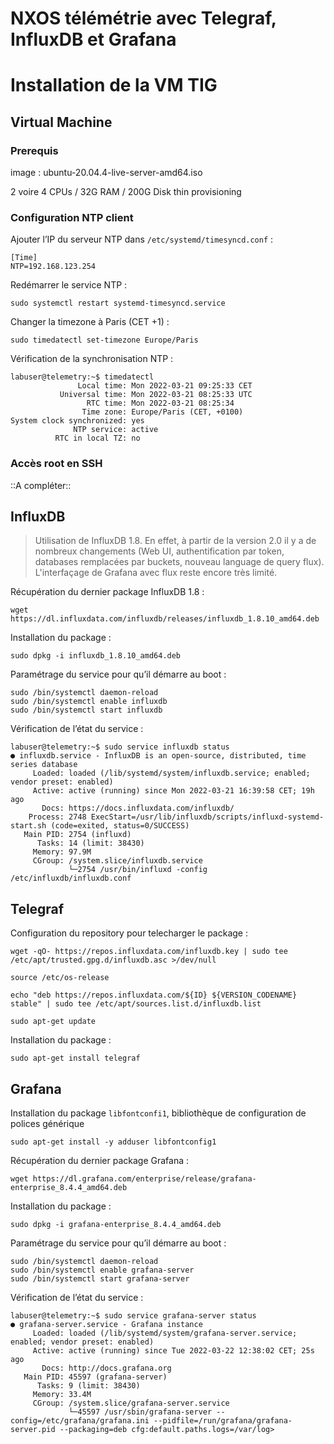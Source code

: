 # NXOS télémétrie avec Telegraf, InfluxDB et Grafana

# Installation de la VM TIG

## Virtual Machine

### Prerequis

image : ubuntu-20.04.4-live-server-amd64.iso

2 voire 4 CPUs / 32G RAM / 200G Disk thin provisioning

### Configuration NTP client

Ajouter l’IP du serveur NTP dans `/etc/systemd/timesyncd.conf` :

```shell
[Time]
NTP=192.168.123.254
```

Redémarrer le service NTP :

```shell
sudo systemctl restart systemd-timesyncd.service
```

Changer la timezone à Paris (CET +1) :

```shell
sudo timedatectl set-timezone Europe/Paris
```

Vérification de la synchronisation NTP :

```shell
labuser@telemetry:~$ timedatectl
               Local time: Mon 2022-03-21 09:25:33 CET
           Universal time: Mon 2022-03-21 08:25:33 UTC
                 RTC time: Mon 2022-03-21 08:25:34
                Time zone: Europe/Paris (CET, +0100)
System clock synchronized: yes
              NTP service: active
          RTC in local TZ: no
```

### Accès root en SSH

::A compléter::

## InfluxDB

> Utilisation de InfluxDB 1.8. En effet, à partir de la version 2.0 il y a de nombreux changements (Web UI, authentification par token, databases remplacées par buckets, nouveau language de query flux). L'interfaçage de Grafana avec flux reste encore très limité.

Récupération du dernier package InfluxDB 1.8 :

```shell
wget https://dl.influxdata.com/influxdb/releases/influxdb_1.8.10_amd64.deb
```

Installation du package :

```shell
sudo dpkg -i influxdb_1.8.10_amd64.deb
```

Paramétrage du service pour qu’il démarre au boot :

```shell
sudo /bin/systemctl daemon-reload
sudo /bin/systemctl enable influxdb
sudo /bin/systemctl start influxdb
```

Vérification de l’état du service :

```shell
labuser@telemetry:~$ sudo service influxdb status
● influxdb.service - InfluxDB is an open-source, distributed, time series database
     Loaded: loaded (/lib/systemd/system/influxdb.service; enabled; vendor preset: enabled)
     Active: active (running) since Mon 2022-03-21 16:39:58 CET; 19h ago
       Docs: https://docs.influxdata.com/influxdb/
    Process: 2748 ExecStart=/usr/lib/influxdb/scripts/influxd-systemd-start.sh (code=exited, status=0/SUCCESS)
   Main PID: 2754 (influxd)
      Tasks: 14 (limit: 38430)
     Memory: 97.9M
     CGroup: /system.slice/influxdb.service
             └─2754 /usr/bin/influxd -config /etc/influxdb/influxdb.conf
```

## Telegraf

Configuration du repository pour telecharger le package :

```shell
wget -qO- https://repos.influxdata.com/influxdb.key | sudo tee /etc/apt/trusted.gpg.d/influxdb.asc >/dev/null

source /etc/os-release

echo "deb https://repos.influxdata.com/${ID} ${VERSION_CODENAME} stable" | sudo tee /etc/apt/sources.list.d/influxdb.list

sudo apt-get update
```

Installation du package :

```shell
sudo apt-get install telegraf
```

## Grafana

Installation du package `libfontconfi1`, bibliothèque de configuration de polices générique

```plaintext
sudo apt-get install -y adduser libfontconfig1
```

Récupération du dernier package Grafana :

```shell
wget https://dl.grafana.com/enterprise/release/grafana-enterprise_8.4.4_amd64.deb
```

Installation du package :

```other
sudo dpkg -i grafana-enterprise_8.4.4_amd64.deb
```

Paramétrage du service pour qu’il démarre au boot :

```shell
sudo /bin/systemctl daemon-reload
sudo /bin/systemctl enable grafana-server
sudo /bin/systemctl start grafana-server
```

Vérification de l’état du service :

```shell
labuser@telemetry:~$ sudo service grafana-server status
● grafana-server.service - Grafana instance
     Loaded: loaded (/lib/systemd/system/grafana-server.service; enabled; vendor preset: enabled)
     Active: active (running) since Tue 2022-03-22 12:38:02 CET; 25s ago
       Docs: http://docs.grafana.org
   Main PID: 45597 (grafana-server)
      Tasks: 9 (limit: 38430)
     Memory: 33.4M
     CGroup: /system.slice/grafana-server.service
             └─45597 /usr/sbin/grafana-server --config=/etc/grafana/grafana.ini --pidfile=/run/grafana/grafana-server.pid --packaging=deb cfg:default.paths.logs=/var/log>
```

